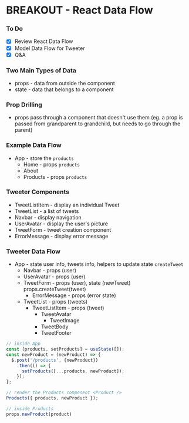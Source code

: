 # BREAKOUT - React Data Flow

### To Do
- [x] Review React Data Flow
- [x] Model Data Flow for Tweeter
- [x] Q&A

### Two Main Types of Data
* props - data from outside the component
* state - data that belongs to a component

### Prop Drilling
* props pass through a component that doesn't use them (eg. a prop is passed from grandparent to grandchild, but needs to go through the parent)

### Example Data Flow
* App - store the `products`
  * Home - props `products`
  * About
  * Products - props `products`

### Tweeter Components
* TweetListItem - display an individual Tweet
* TweetList - a list of tweets
* Navbar - display navigation
* UserAvatar - display the user's picture
* TweetForm - tweet creation component
* ErrorMessage - display error message

### Tweeter Data Flow
* App - state user info, tweets info, helpers to update state `createTweet`
  * Navbar - props (user)
  * UserAvatar - props (user)
  * TweetForm - props (user), state (newTweet) props.createTweet(tweet)
    * ErrorMessage - props (error state)
  * TweetList - props (tweets)
    * TweetListItem - props (tweet)
      * TweetAvatar
        * TweetImage
      * TweetBody
      * TweetFooter

```js
// inside App
const [products, setProducts] = useState([]);
const newProduct = (newProduct) => {
  $.post('/products', {newProduct})
    .then(() => {
      setProducts([...products, newProduct]);
    });
};

// render the Products component <Product />
Products({ products, newProduct });

// inside Products
props.newProduct(product)
```
